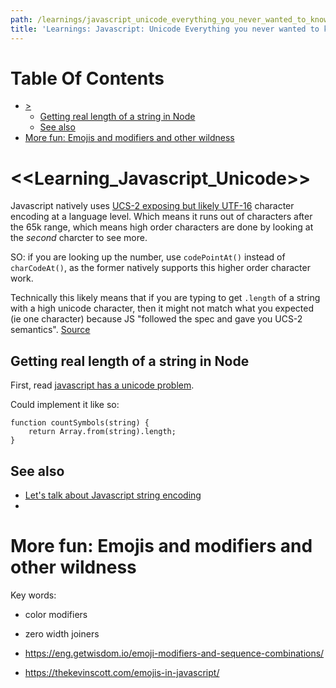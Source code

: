 ```yaml
---
path: /learnings/javascript_unicode_everything_you_never_wanted_to_know
title: 'Learnings: Javascript: Unicode Everything you never wanted to know'
---
```

# Table Of Contents

<!-- toc -->

- [>](#)
  * [Getting real length of a string in Node](#getting-real-length-of-a-string-in-node)
  * [See also](#see-also)
- [More fun: Emojis and modifiers and other wildness](#more-fun-emojis-and-modifiers-and-other-wildness)

<!-- tocstop -->

<<Learning_Javascript_Unicode>>
=======================================


Javascript natively uses [UCS-2 exposing but likely UTF-16](https://mathiasbynens.be/notes/javascript-encoding) character encoding at a language level. Which means it runs out of characters after the 65k range, which means high order characters are done by looking at the _second_ charcter to see more.

SO: if you are looking up the number, use `codePointAt()` instead of `charCodeAt()`, as the former natively supports this higher order character work.

Technically this likely means that if you are typing to get `.length` of a string with a high unicode character, then it might not match what you expected (ie one character) because JS "followed the spec and gave you UCS-2 semantics". [Source](https://mathiasbynens.be/notes/javascript-encoding#comment-2)

Getting real length of a string in Node
---------------------------------------------

First, read [javascript has a unicode problem](https://mathiasbynens.be/notes/javascript-unicode).

Could implement it like so:

	function countSymbols(string) {
		return Array.from(string).length;
	}

See also
---------------------------------------------

  * [Let's talk about Javascript string encoding](https://kevin.burke.dev/kevin/node-js-string-encoding/)
  *

More fun: Emojis and modifiers and other wildness
======================================================================

Key words:

  * color modifiers
  * zero width joiners

  * https://eng.getwisdom.io/emoji-modifiers-and-sequence-combinations/
  * https://thekevinscott.com/emojis-in-javascript/
